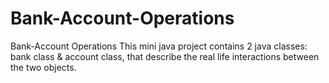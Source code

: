 # Bank-Account-Operations
Bank-Account Operations
This mini java project contains 2 java classes: bank class & account class, that describe the real life interactions between the two objects.
